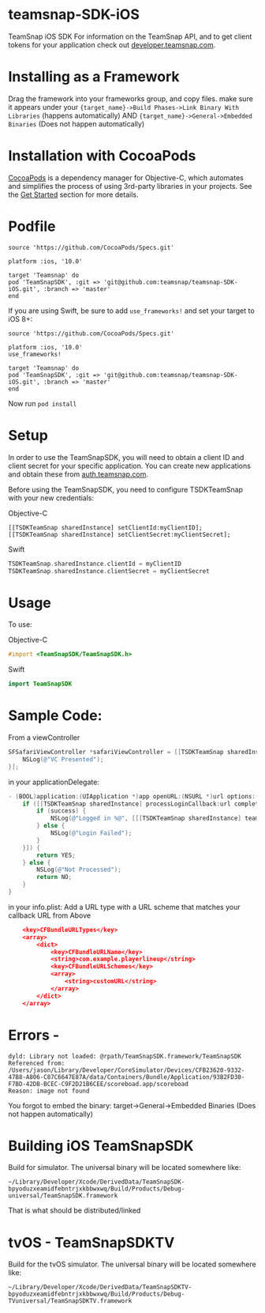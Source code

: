 # teamsnap-SDK-iOS
TeamSnap iOS SDK
For information on the TeamSnap API, and to get client tokens for your application check out [developer.teamsnap.com](http://developer.teamsnap.com).

# Installing as a Framework
Drag the framework into your frameworks group, and copy files. 
make sure it appears under your `{target_name}->Build Phases->Link Binary With Libraries` (happens automatically) AND
`{target_name}->General->Embedded Binaries` (Does not happen automatically)

# Installation with CocoaPods

[CocoaPods](http://cocoapods.org/) is a dependency manager for Objective-C, which automates and simplifies the process of using 3rd-party libraries in your projects. See the [Get Started](http://cocoapods.org/#get_started) section for more details.

# Podfile
```
source 'https://github.com/CocoaPods/Specs.git'

platform :ios, '10.0'

target 'Teamsnap' do
pod 'TeamSnapSDK', :git => 'git@github.com:teamsnap/teamsnap-SDK-iOS.git', :branch => 'master'
end
```

If you are using Swift, be sure to add `use_frameworks!` and set your target to iOS 8+:
```
source 'https://github.com/CocoaPods/Specs.git'

platform :ios, '10.0'
use_frameworks!

target 'Teamsnap' do
pod 'TeamSnapSDK', :git => 'git@github.com:teamsnap/teamsnap-SDK-iOS.git', :branch => 'master'
end
```

Now run ```pod install```

# Setup

In order to use the TeamSnapSDK, you will need to obtain a client ID and client secret for your specific application. You can create new applications and obtain these from [auth.teamsnap.com](https://auth.teamsnap.com/oauth/applications).

Before using the TeamSnapSDK, you need to configure TSDKTeamSnap with your new credentials:

Objective-C
``` objc
[[TSDKTeamSnap sharedInstance] setClientId:myClientID];
[[TSDKTeamSnap sharedInstance] setClientSecret:myClientSecret];
```

Swift
``` swift
TSDKTeamSnap.sharedInstance.clientId = myClientID
TSDKTeamSnap.sharedInstance.clientSecret = myClientSecret
```

# Usage

To use:

Objective-C
```objective-c
#import <TeamSnapSDK/TeamSnapSDK.h>
```

Swift
```swift
import TeamSnapSDK
```

# Sample Code:
From a viewController
```objective-c
SFSafariViewController *safariViewController = [[TSDKTeamSnap sharedInstance] presentLoginInViewController:self animated:YES clientId:@"XXXXXXXXXXXXXXXXXX" scope:@"read+write" redirectURL:@"customURL://" completion:^{
    NSLog(@"VC Presented");
}];
```

in your applicationDelegate:
```objective-c
- (BOOL)application:(UIApplication *)app openURL:(NSURL *)url options:(NSDictionary<NSString *,id> *)options {
    if ([[TSDKTeamSnap sharedInstance] processLoginCallback:url completion:^(bool success, NSString *message) {
        if (success) {
            NSLog(@"Logged in %@", [[[TSDKTeamSnap sharedInstance] teamSnapUser] firstName]);
        } else {
            NSLog(@"Login Failed");
        }
    }]) {
        return YES;
    } else {
        NSLog(@"Not Processed");
        return NO;
    }
}
```

in your info.plist:
Add a URL type with a URL scheme that matches your callback URL from Above
```JSON
	<key>CFBundleURLTypes</key>
	<array>
		<dict>
			<key>CFBundleURLName</key>
			<string>com.example.playerlineup</string>
			<key>CFBundleURLSchemes</key>
			<array>
				<string>customURL</string>
			</array>
		</dict>
	</array>
```


# Errors - 
```
dyld: Library not loaded: @rpath/TeamSnapSDK.framework/TeamSnapSDK
Referenced from: /Users/jason/Library/Developer/CoreSimulator/Devices/CFB23620-9332-47B8-A806-C87C6647E87A/data/Containers/Bundle/Application/93B2FD30-F7BD-42DB-BCEC-C9F2D21B6CEE/scoreboad.app/scoreboad
Reason: image not found
```
  
You forgot to embed the binary:
target->General->Embedded Binaries (Does not happen automatically)

# Building iOS TeamSnapSDK
Build for simulator. The universal binary will be located somewhere like:
```
~/Library/Developer/Xcode/DerivedData/TeamSnapSDK-bpyoduzxeamidfebntrjxkbbwxwq/Build/Products/Debug-universal/TeamSnapSDK.framework
```

That is what should be distributed/linked

# tvOS - TeamSnapSDKTV
Build for the tvOS simulator. The universal binary will be located somewhere like:
```
~/Library/Developer/Xcode/DerivedData/TeamSnapSDKTV-bpyoduzxeamidfebntrjxkbbwxwq/Build/Products/Debug-TVuniversal/TeamSnapSDKTV.framework
```


